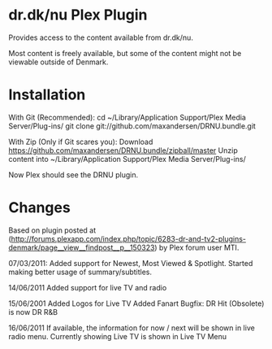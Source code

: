 dr.dk/nu Plex Plugin
====================

Provides access to the content available from dr.dk/nu.

Most content is freely available, but some of the content might not be
viewable outside of Denmark.

Installation
============

With Git (Recommended):
cd ~/Library/Application Support/Plex Media Server/Plug-ins/
git clone git://github.com/maxandersen/DRNU.bundle.git

With Zip (Only if Git scares you): 
Download https://github.com/maxandersen/DRNU.bundle/zipball/master
Unzip content into ~/Library/Application Support/Plex Media Server/Plug-ins/

Now Plex should see the DRNU plugin.

Changes
=======
Based on plugin posted at
(http://forums.plexapp.com/index.php/topic/6283-dr-and-tv2-plugins-denmark/page__view__findpost__p__150323)
by Plex forum user MTI.

07/03/2011: 
	    Added support for Newest, Most Viewed & Spotlight.
	    Started making better usage of summary/subtitles.

14/06/2011
		Added support for live TV and radio
		
15/06/2001
		Added Logos for Live TV
		Added Fanart
		Bugfix: DR Hit (Obsolete) is now DR R&B
		
16/06/2011
	If available, the information for now / next will be 
	shown in live radio menu.
	Currently showing Live TV is shown in Live TV Menu